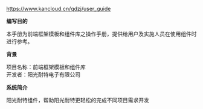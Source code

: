 
https://www.kancloud.cn/qdzj/user_guide


**编写目的**

本手册为前端框架模板和组件库之操作手册，提供给用户及实施人员在使用组件时进行参考。  

**背景**

项目名称：前端框架模板和组件库  
开发者：阳光耐特电子有限公司

**系统简介**

阳光耐特组件，帮助阳光耐特更轻松的完成不同项目需求开发